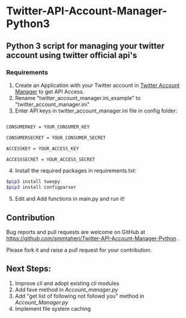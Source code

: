 # Twitter-API-Account-Manager-Python3
## Python 3 script for managing your twitter account using twitter official api's

### Requirements

1. Create an Application with your Twitter account in [Twitter Account Manager](https://apps.twitter.com) to get API Access.
2. Rename "twitter_account_manager.ini_example" to "twitter_account_manager.ini"
3. Enter API keys in twitter_account_manager.ini file in config folder:

```sh

CONSUMERKEY = YOUR_CONSUMER_KEY

CONSUMERSECRET = YOUR_CONSUMER_SECRET

ACCESSKEY = YOUR_ACCESS_KEY

ACCESSSECRET = YOUR_ACCESS_SECRET
```

4. Install the required packages in requirements.txt:

```sh
$pip3 install tweepy
$pip3 install configparser
```
5. Edit and Add functions in main.py and run it!

## Contribution

Bug reports and pull requests are welcome on GitHub at https://github.com/smmtaheri/Twitter-API-Account-Manager-Python .

Please fork it and raise a pull request for your contribution.

## Next Steps:

1. Improve *cli* and adopt existing *cli* modules
2. Add fave method in *Account_manager.py*
3. Add "get list of following not followd you" method in *Account_Manager.py*
4. Implement file system caching
